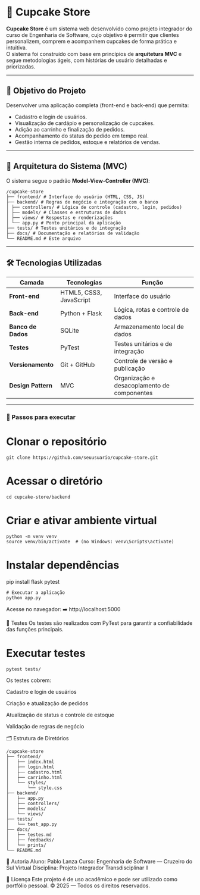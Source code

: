 # 🍰 Cupcake Store

**Cupcake Store** é um sistema web desenvolvido como projeto integrador do curso de Engenharia de Software, cujo objetivo é permitir que clientes personalizem, comprem e acompanhem cupcakes de forma prática e intuitiva.  
O sistema foi construído com base em princípios de **arquitetura MVC** e segue metodologias ágeis, com histórias de usuário detalhadas e priorizadas.

---

## 🚀 Objetivo do Projeto
Desenvolver uma aplicação completa (front-end e back-end) que permita:
- Cadastro e login de usuários.
- Visualização de cardápio e personalização de cupcakes.
- Adição ao carrinho e finalização de pedidos.
- Acompanhamento do status do pedido em tempo real.
- Gestão interna de pedidos, estoque e relatórios de vendas.

---

## 🧩 Arquitetura do Sistema (MVC)

O sistema segue o padrão **Model-View-Controller (MVC)**:
````
/cupcake-store
├── frontend/ # Interface do usuário (HTML, CSS, JS)
├── backend/ # Regras de negócio e integração com o banco
│ ├── controllers/ # Lógica de controle (cadastro, login, pedidos)
│ ├── models/ # Classes e estruturas de dados
│ ├── views/ # Respostas e renderizações
│ └── app.py # Ponto principal da aplicação
├── tests/ # Testes unitários e de integração
├── docs/ # Documentação e relatórios de validação
└── README.md # Este arquivo
````

---

## 🛠️ Tecnologias Utilizadas

| Camada | Tecnologias | Função |
|--------|--------------|--------|
| **Front-end** | HTML5, CSS3, JavaScript | Interface do usuário |
| **Back-end** | Python + Flask | Lógica, rotas e controle de dados |
| **Banco de Dados** | SQLite | Armazenamento local de dados |
| **Testes** | PyTest | Testes unitários e de integração |
| **Versionamento** | Git + GitHub | Controle de versão e publicação |
| **Design Pattern** | MVC | Organização e desacoplamento de componentes |

---

### 🔹 Passos para executar

# Clonar o repositório
````
git clone https://github.com/seuusuario/cupcake-store.git
````
# Acessar o diretório
````
cd cupcake-store/backend
````

# Criar e ativar ambiente virtual
````
python -m venv venv
source venv/bin/activate  # (no Windows: venv\Scripts\activate)
````
# Instalar dependências
pip install flask pytest
````
# Executar a aplicação
python app.py
````
Acesse no navegador:
➡️ http://localhost:5000

🧪 Testes
Os testes são realizados com PyTest para garantir a confiabilidade das funções principais.

# Executar testes
````
pytest tests/
````
Os testes cobrem:

Cadastro e login de usuários

Criação e atualização de pedidos

Atualização de status e controle de estoque

Validação de regras de negócio

🗂️ Estrutura de Diretórios
````pgsql
/cupcake-store
├── frontend/
│   ├── index.html
│   ├── login.html
│   ├── cadastro.html
│   ├── carrinho.html
│   └── styles/
│       └── style.css
├── backend/
│   ├── app.py
│   ├── controllers/
│   ├── models/
│   └── views/
├── tests/
│   └── test_app.py
├── docs/
│   ├── testes.md
│   ├── feedbacks/
│   └── prints/
└── README.md
````

👥 Autoria
Aluno: Pablo Lanza
Curso: Engenharia de Software — Cruzeiro do Sul Virtual
Disciplina: Projeto Integrador Transdisciplinar II

📄 Licença
Este projeto é de uso acadêmico e pode ser utilizado como portfólio pessoal.
© 2025 — Todos os direitos reservados.
